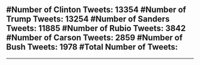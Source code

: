 #Number of Clinton Tweets: 13354
#Number of Trump Tweets: 13254
#Number of Sanders Tweets: 11885
#Number of Rubio Tweets: 3842
#Number of Carson Tweets: 2859
#Number of Bush Tweets: 1978
#Total Number of Tweets:  
---
---
